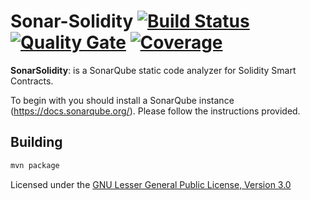 # Sonar-Solidity [![Build Status](https://travis-ci.org/stylianos-agapiou-sonarsource/sonar-solidity.svg?branch=master)](https://travis-ci.org/stylianos-agapiou-sonarsource/sonar-solidity) [![Quality Gate](https://sonarcloud.io/api/project_badges/measure?project=org.sonarsource.solidity%3Asonar-solidity&metric=alert_status)](https://sonarcloud.io/dashboard?id=org.sonarsource.solidity%3Asonar-solidity) [![Coverage](https://sonarcloud.io/api/project_badges/measure?project=org.sonarsource.solidity%3Asonar-solidity&metric=coverage)](https://sonarcloud.io/component_measures?id=org.sonarsource.solidity%3Asonar-solidity&metric=coverage)

**SonarSolidity**: is a SonarQube static code analyzer for Solidity Smart Contracts.

To begin with you should install a SonarQube instance (https://docs.sonarqube.org/).
Please follow the instructions provided.

## Building

```bash
mvn package
```


Licensed under the [GNU Lesser General Public License, Version 3.0](http://www.gnu.org/licenses/lgpl.txt)

